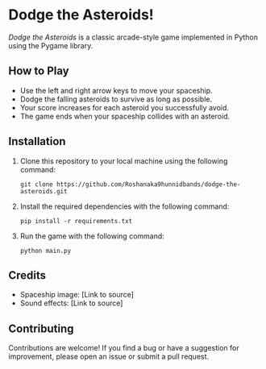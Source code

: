 

# Dodge the Asteroids!

*Dodge the Asteroids* is a classic arcade-style game implemented in Python using the Pygame library.

## How to Play
- Use the left and right arrow keys to move your spaceship.
- Dodge the falling asteroids to survive as long as possible.
- Your score increases for each asteroid you successfully avoid.
- The game ends when your spaceship collides with an asteroid.

## Installation
1. Clone this repository to your local machine using the following command:
   ```
   git clone https://github.com/Roshanaka9hunnidbands/dodge-the-asteroids.git
   ```
2. Install the required dependencies with the following command:
   ```
   pip install -r requirements.txt
   ```
3. Run the game with the following command:
   ```
   python main.py
   ```

## Credits
- Spaceship image: [Link to source]
- Sound effects: [Link to source]

## Contributing
Contributions are welcome! If you find a bug or have a suggestion for improvement, please open an issue or submit a pull request.



